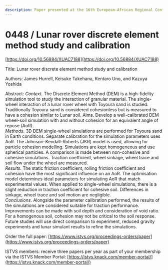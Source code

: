```yaml
---
description: Paper presented at the 16th European-African Regional Conference of the ISTVS
---
```


# 0448 / Lunar rover discrete element method study and calibration

[https://doi.org/10.56884/XUAC7188](https://doi.org/10.56884/XUAC7188)

Title: Lunar rover discrete element method study and calibration

Authors: James Hurrell, Keisuke Takehana, Kentaro Uno, and Kazuya Yoshida

Abstract: _Context._ The Discrete Element Method (DEM) is a high-fidelity simulation tool to study the interaction of granular material. The single-wheel interaction of a lunar rover wheel with Toyoura sand is studied. Traditionally Toyoura sand is considered cohesionless but is measured to have a cohesion similar to Lunar soil. Aims. Develop a well-calibrated DEM wheel-soil simulation with and without cohesion for an equivalent angle of repose (AoR). \
_Methods._ 3D DEM single-wheel simulations are performed for Toyoura sand in Earth conditions. Separate calibration for the simulation parameters uses AoR. The Johnson–Kendall–Roberts (JKR) model is used, allowing for particle cohesion modelling. Simulations are kept homogeneous and use spherical particles. A comparison is made between non-cohesive and cohesive simulations. Traction coefficient, wheel sinkage, wheel trace and soil flow under the wheel are measured. \
_Results._ The static friction coefficient, rolling friction coefficient and cohesion have the most significant influence on an AoR. The optimisation model determines ideal parameters for simulating AoR that match experimental values. When applied to single-wheel simulations, there is a slight reduction in traction coefficient for cohesive soil. Differences in sinkage, wheel trace and soil motion are negligible. \
_Conclusions._ Alongside the parameter calibration performed, the results of the simulations are considered suitable for traction performance. Improvements can be made with soil depth and consideration of void ratio. For a homogenous soil, cohesion may not be critical to the soil response. Future studies will use direct comparison to experiment, reduced gravity experiments and lunar simulant results to refine the simulations.

Order the full paper: [https://www.istvs.org/proceedings-orders/paper](https://www.istvs.org/proceedings-orders/paper)

ISTVS members: receive three papers per year as part of your membership via the ISTVS Member Portal: [https://istvs.knack.com/member-portal/](https://istvs.knack.com/member-portal/)

